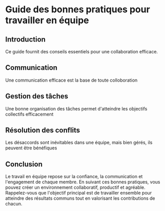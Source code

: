 # Guide des bonnes pratiques pour travailler en équipe

 ## Introduction
Ce guide fournit des conseils essentiels pour une collaboration efficace.

## Communication
Une communication efficace est la base de toute colloboration 

## Gestion des tâches
Une bonne organisation des tâches permet d'atteindre les objectifs collectifs efficacement


## Résolution des conflits
Les désaccords sont inévitables dans une équipe, mais bien gérés, ils peuvent être bénéfiques


## Conclusion
Le travail en équipe repose sur la confiance, la communication et l'engagement de chaque membre. En suivant ces bonnes pratiques, vous pouvez créer un environnement collaboratif, productif et agréable. Rappelez-vous que l'objectif principal est de travailler ensemble pour atteindre des résultats communs tout en valorisant les contributions de chacun.

